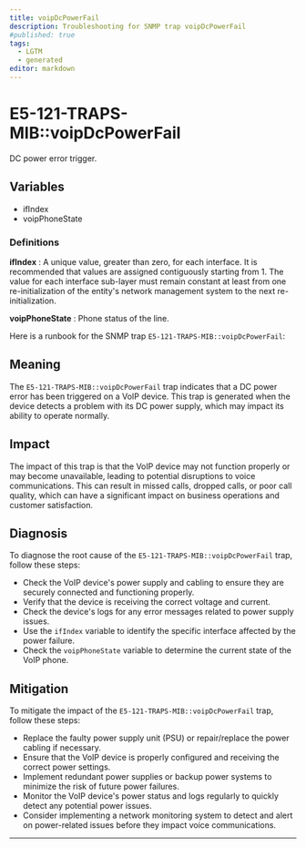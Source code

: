 ```yaml
---
title: voipDcPowerFail
description: Troubleshooting for SNMP trap voipDcPowerFail
#published: true
tags:
  - LGTM
  - generated
editor: markdown
---
```


# E5-121-TRAPS-MIB::voipDcPowerFail 

DC power error trigger. 


## Variables


  - ifIndex
  - voipPhoneState 

### Definitions 


**ifIndex** 
: A unique value, greater than zero, for each interface.  It
is recommended that values are assigned contiguously
starting from 1.  The value for each interface sub-layer
must remain constant at least from one re-initialization of
the entity's network management system to the next re-
initialization. 

**voipPhoneState** 
: Phone status of the line. 


Here is a runbook for the SNMP trap `E5-121-TRAPS-MIB::voipDcPowerFail`:

## Meaning
The `E5-121-TRAPS-MIB::voipDcPowerFail` trap indicates that a DC power error has been triggered on a VoIP device. This trap is generated when the device detects a problem with its DC power supply, which may impact its ability to operate normally.

## Impact
The impact of this trap is that the VoIP device may not function properly or may become unavailable, leading to potential disruptions to voice communications. This can result in missed calls, dropped calls, or poor call quality, which can have a significant impact on business operations and customer satisfaction.

## Diagnosis
To diagnose the root cause of the `E5-121-TRAPS-MIB::voipDcPowerFail` trap, follow these steps:

* Check the VoIP device's power supply and cabling to ensure they are securely connected and functioning properly.
* Verify that the device is receiving the correct voltage and current.
* Check the device's logs for any error messages related to power supply issues.
* Use the `ifIndex` variable to identify the specific interface affected by the power failure.
* Check the `voipPhoneState` variable to determine the current state of the VoIP phone.

## Mitigation
To mitigate the impact of the `E5-121-TRAPS-MIB::voipDcPowerFail` trap, follow these steps:

* Replace the faulty power supply unit (PSU) or repair/replace the power cabling if necessary.
* Ensure that the VoIP device is properly configured and receiving the correct power settings.
* Implement redundant power supplies or backup power systems to minimize the risk of future power failures.
* Monitor the VoIP device's power status and logs regularly to quickly detect any potential power issues.
* Consider implementing a network monitoring system to detect and alert on power-related issues before they impact voice communications.
---




